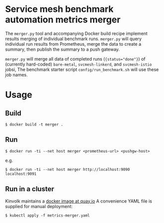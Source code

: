 # Service mesh benchmark automation metrics merger

The `merger.py` tool and accompanying Docker build recipe implement results
merging of individual benchmark runs. `merger.py` will query individual run
results from Prometheus, merge the data to create a summary, then publish the
summary to a push gateway.

`merger.py` will merge all data of completed runs (`{status="done"}`) of
(currently hard-coded) `bare-metal`, `svcmesh-linkerd`, and `svcmesh-istio`
jobsi, The benchmark starter script `config/run_benchmark.sh` will use these
job names.

# Usage

## Build
```shell
$ docker build -t merger .
```

## Run
```shell
$ docker run -ti --net host merger <prometheus-url> <pushgw-host>
```
e.g.
```shell
$ docker run -ti --net host merger http://localhost:9090 localhost:9091
```

## Run in a cluster
Kinvolk maintains a [docker image at quay.io](https://quay.io/repository/kinvolk/svcmesh-bench-results-merger)
A convenience YAML file is supplied for manual deployment:
```shell
$ kubectl apply -f metrics-merger.yaml
```
